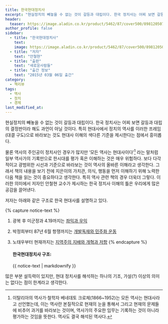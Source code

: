 ```yaml
---
title: 한국현대정치사
excerpt: "현실정치의 빼놓을 수 없는 것이 갈등과 대립이다. 한국 정치사는 어찌 보면 갈등과 대립의 결정판이라 해도 과언이 아닐 것이다. 특히 현대사에서 정치의 역사를 이러한 프레임(대결 구도)으로 바라보는 것도 현대사 이해의 색다른 기준을 제시한다는 점에서 흥미롭다."
header:
  teaser: https://image.aladin.co.kr/product/5462/87/cover500/8981205078_1.jpg
author_profile: false
sidebar:
  - title: "한국현대정치사"
    text:
    image: https://image.aladin.co.kr/product/5462/87/cover500/8981205078_1.jpg
  - title: "저자"
    text: "안철현"
  - title: "출판"
    text: "새로운사람들"
  - title: "출간 정보"
    text: "2015년 03월 06일 출간"
category:
  - 책리뷰
tags:
  - 역사
  - 정치
  - 경제
last_modified_at:
---
```


현실정치의 빼놓을 수 없는 것이 갈등과 대립이다. 한국 정치사는 어찌 보면 갈등과 대립의 결정판이라 해도 과언이 아닐 것이다. 특히 현대사에서 정치의 역사를 이러한 프레임(대결 구도)으로 바라보는 것도 현대사 이해의 색다른 기준을 제시한다는 점에서 흥미롭다. 

물론 역사의 주인공이 정치사인 경우가 많지만 ‘모든 역사는 현대사이다’[^1] 라는 말처럼 일부 역사가의 기록만으로 한시대를 평가 혹은 이해하는 것은 매우 위험하다. 보다 다각적이고 광범위한 시선과 기준으로 바라보는 것이 역사의 올바른 이해라고 생각한다. 그래서 책의 내용을 보기 전에 지은이의 가치관, 의식, 행동을 먼저 이해하기 위해 노력한 다음 책을 읽는 것이 중요하다고 생각한다. 특히 역사 관련 책의 경우 더욱더 그렇다. 이러한 의미에서 저자인 안철현 교수가 제시하는 한국 정치사 이해의 틀은 우리에게 많은 공감을 끌어낸다. 

저자는 아래와 같은 구조로 한국 현대사를 설명하고 있다.

{% capture notice-text %}

1. 광복 후 미군정과 4.19까지는 [좌익과 우익](#)

2. 박정희부터 87년 6월 항쟁까지는 [개발독재와 민주화 운동](#)

3. 노태우부터 현재까지는 [지역주의 지배와 개혁과 저항](#)
   {% endcapture %}

   <div class="notice--info">
     <h4>한국현대정치사 구조:</h4>
     {{ notice-text | markdownify }}
   </div>

많은 부분 설득력이 있지만, 현대 정치사를 해석하는 하나의 기조, 가설(?) 이상의 의미는 없다는 점이 한계라고 생각한다. 

[^1]: 이탈리아의 역사가·철학자 베네데토 크로체(1866~1952)는 모든 역사는 현대사라고 선언했는데, 이는 역사란 본질적으로 현재의 눈을 통해서 그리고 현재의 문제들에 비추어 과거를 바라보는 것이며, 역사가의 주요한 임무는 기록하는 것이 아니라 평가하는 것임을 뜻한다. 역사도 결국 해석된 역사다.



